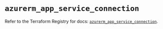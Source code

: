 # `azurerm_app_service_connection`

Refer to the Terraform Registry for docs: [`azurerm_app_service_connection`](https://registry.terraform.io/providers/hashicorp/azurerm/4.46.0/docs/resources/app_service_connection).
